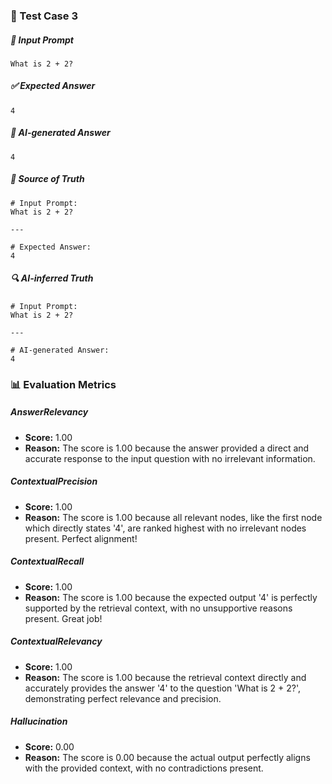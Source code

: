 ### 🧪 Test Case 3

##### 🧾 Input Prompt
```text
What is 2 + 2?
```
##### ✅ Expected Answer
```text
4
```
##### 🤖 AI-generated Answer
```text
4
```
##### 📘 Source of Truth
```text
# Input Prompt:
What is 2 + 2?

---

# Expected Answer:
4
```
##### 🔍 AI-inferred Truth
```text
# Input Prompt:
What is 2 + 2?

---

# AI-generated Answer:
4
```
### 📊 Evaluation Metrics

##### AnswerRelevancy
- **Score:** 1.00
- **Reason:** The score is 1.00 because the answer provided a direct and accurate response to the input question with no irrelevant information.

##### ContextualPrecision
- **Score:** 1.00
- **Reason:** The score is 1.00 because all relevant nodes, like the first node which directly states '4', are ranked highest with no irrelevant nodes present. Perfect alignment!

##### ContextualRecall
- **Score:** 1.00
- **Reason:** The score is 1.00 because the expected output '4' is perfectly supported by the retrieval context, with no unsupportive reasons present. Great job!

##### ContextualRelevancy
- **Score:** 1.00
- **Reason:** The score is 1.00 because the retrieval context directly and accurately provides the answer '4' to the question 'What is 2 + 2?', demonstrating perfect relevance and precision.

##### Hallucination
- **Score:** 0.00
- **Reason:** The score is 0.00 because the actual output perfectly aligns with the provided context, with no contradictions present.

